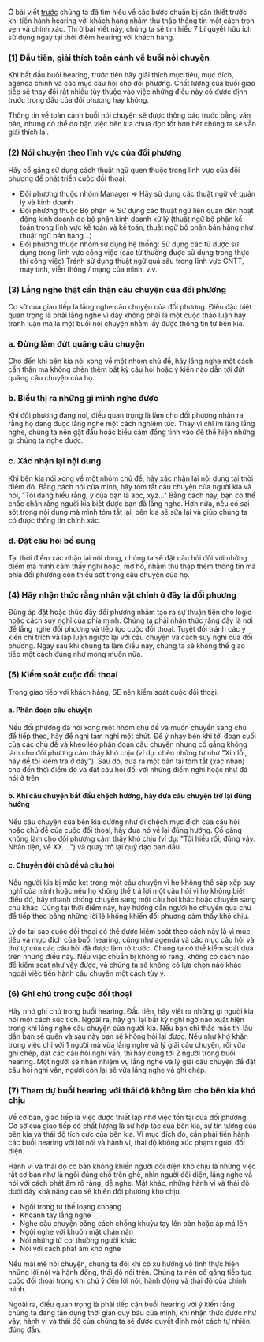 Ở bài viết [trước](https://viblo.asia/p/for-brse-comunication-skills-communication-skill-dung-cho-khi-hearing-voi-khach-hang-part-1-Eb85oVWBl2G) chúng ta đã tìm hiểu về các bước chuẩn bị cần thiết trước khi tiến hành hearing với khách hàng nhằm thu thập thông tin một cách trọn vẹn và chính xác. Thì ở bài viết này, chúng ta sẽ tìm hiểu 7 bí quyết hữu ích sử dụng ngay tại thời điểm hearing với khách hàng.

### (1) Đầu tiên, giải thích toàn cảnh về buổi nói chuyện

Khi bắt đầu buổi hearing, trước tiên hãy giải thích mục tiêu, mục đích, agenda chính và các mục câu hỏi cho đối phương. Chất lượng của buổi giao tiếp sẽ thay đổi rất nhiều tùy thuộc vào việc những điều này có được định trước trong đầu của đối phương hay không.

Thông tin về toàn cảnh buổi nói chuyện sẽ được thông báo trước bằng văn bản, nhưng có thể do bận việc bên kia chưa đọc tốt hơn hết chúng ta sẽ vẫn giải thích lại.

### (2) Nói chuyện theo lĩnh vực của đối phương

Hãy cố gắng sử dụng cách thuật ngữ quen thuộc trong lính vực của đổi phương để phát triển cuộc đối thoại. 

* Đối phương thuộc nhóm Manager => Hãy sử dụng các thuật ngữ về quản lý và kinh doanh
* Đối phương thuộc Bộ phận => Sử dụng các thuật ngữ liên quan đến hoạt động kinh doanh do bộ phận kinh doanh xử lý (thuật ngữ bộ phận kế toán trong lĩnh vực kế toán và kế toán, thuật ngữ bộ phận bán hàng như thuật ngữ bán hàng...)
* Đối phương thuộc nhóm sử dụng hệ thống: Sử dụng các từ được sử dụng trong lĩnh vực công việc (các từ thường được sử dụng trong thực thi công việc)
Tránh sử dụng thuật ngữ quá sâu trong lĩnh vực CNTT, máy tính, viễn thông / mạng của mình, v.v.

### (3) Lắng nghe thật cẩn thận câu chuyện của đối phương

Cơ sở của giao tiếp là lắng nghe câu chuyện của đối phương. Điều đặc biệt quan trọng là phải lắng nghe vì đây không phải là một cuộc thảo luận hay tranh luận mà là một buổi nói chuyện nhằm lấy được thông tin từ bên kia.

### a. Đừng làm đứt quãng câu chuyện

Cho đến khi bên kia nói xong về một nhóm chủ đề, hãy lắng nghe một cách cẩn thận mà không chèn thêm bất kỳ câu hỏi hoặc ý kiến nào dẫn tới đứt quãng câu chuyện của họ.

### b. Biểu thị ra những gì mình nghe được

Khi đối phương đang nói, điều quan trọng là làm cho đối phương nhận ra rằng họ đang được lắng nghe một cách nghiêm túc. Thay vì chỉ im lặng lắng nghe, chúng ta nên gật đầu hoặc biểu cảm đồng tình vào để thể hiện những gì chúng ta nghe được. 

### c. Xác nhận lại nội dung

Khi bên kia nói xong về một nhóm chủ đề, hãy xác nhận lại nội dung tại thời điểm đó. Bằng cách nói của mình, hãy tóm tắt câu chuyện của người kia và nói, "Tôi đang hiểu rằng, ý của bạn là abc, xyz..." Bằng cách này, bạn có thể chắc chắn rằng người kia biết được bạn đã lắng nghe. Hơn nữa, nếu có sai sót trong nội dung mà mình tóm tắt lại, bên kia sẽ sửa lại và giúp chúng ta có được thông tin chính xác.

### d. Đặt câu hỏi bổ sung

Tại thời điểm xác nhận lại nội dung, chúng ta sẽ đặt câu hỏi đối với những điểm mà mình cảm thấy nghi hoặc, mơ hồ, nhằm thu thập thêm thông tin mà phía đối phương còn thiếu sót trong câu chuyện của họ.

### (4) Hãy nhận thức rằng nhân vật chính ở đây là đối phương

Đừng áp đặt hoặc thúc đẩy đối phương nhằm tạo ra sự thuận tiện cho logic hoặc cách suy nghĩ của phía mình. Chúng ta phải nhận thức rằng đây là nơi để lắng nghe đối phương và tiếp tục cuộc đối thoại. Tuyệt đối tránh các ý kiến chỉ trích và lập luận ngược lại với câu chuyện và cách suy nghĩ của đối phương. Ngay sau khi chúng ta làm điều này, chúng ta sẽ không thể giao tiếp một cách đúng như mong muốn nữa.

### (5) Kiểm soát cuộc đối thoại

Trong giao tiếp với khách hàng, SE nên kiểm soát cuộc đối thoại.

#### a. Phân đoạn câu chuyện

Nếu đối phương đã nói xong một nhóm chủ đề và muốn chuyển sang chủ đề tiếp theo, hãy đề nghị tạm nghỉ một chút. Để ý nhạy bén khi tới đoạn cuối của các chủ đề và khéo léo phân đoạn câu chuyện nhưng cố gắng không làm cho đối phương cảm thấy khó chịu (ví dụ: chèn những từ như "Xin lỗi, hãy để tôi kiểm tra ở đây"). Sau đó, đưa ra một bản tái tóm tắt (xác nhận) cho đến thời điểm đó và đặt câu hỏi đối với những điểm nghi hoặc như đã nói ở trên

#### b. Khi câu chuyện bắt đầu chệch hướng, hãy đưa câu chuyện trở lại đúng hướng

Nếu câu chuyện của bên kia dường như đi chệch mục đích của câu hỏi hoặc chủ đề của cuộc đối thoại, hãy đưa nó về lại đúng hướng. Cố gắng không làm cho đối phương cảm thấy khó chịu (ví dụ: "Tôi hiểu rồi, đúng vậy. Nhân tiện, về XX ...") và quay trở lại quỹ đạo ban đầu.

#### c. Chuyển đổi chủ đề và câu hỏi

Nếu người kia bị mắc kẹt trong một câu chuyện vì họ không thể sắp xếp suy nghĩ của mình hoặc nếu họ không thể trả lời một câu hỏi vì họ không biết điều đó, hãy nhanh chóng chuyển sang một câu hỏi khác hoặc chuyển sang chủ khác. Cũng tại thời điểm này, hãy hướng dẫn người họ chuyển qua chủ đề tiếp theo bằng những lời lẽ không khiến đối phương cảm thấy khó chịu.

Lý do tại sao cuộc đối thoại có thể được kiểm soát theo cách này là vì mục tiêu và mục đích của buổi hearing, cũng như agenda và các mục câu hỏi và thứ tự của các câu hỏi đã được làm rõ trước. Chúng ta có thể kiểm soát dựa trên những điều này. Nếu việc chuẩn bị không rõ ràng, không có cách nào để kiểm soát như vậy được, và chúng ta sẽ không có lựa chọn nào khác ngoài việc tiến hành câu chuyện một cách tùy ý.

### (6) Ghi chú trong cuộc đối thoại

Hãy nhớ ghi chú trong buổi hearing. Đầu tiên, hãy viết ra những gì người kia nói một cách súc tích. Ngoài ra, hãy ghi lại bất kỳ nghi ngờ nào xuất hiện trong khi lắng nghe câu chuyện của người kia. Nếu bạn chỉ thắc mắc thì lâu dần bạn sẽ quên và sau này bạn sẽ không hỏi lại được. Nếu như khó khăn trong việc chỉ với 1 người mà vừa lắng nghe và lý giải câu chuyện, rồi vừa ghi chép, đặt các câu hỏi nghi vấn, thì hãy dùng tới 2 người trong buổi hearing. Một người sẽ nhận nhiệm vụ lắng nghe và lý giải câu chuyện để đặt câu hỏi nghi vấn, người còn lại sẽ vừa lắng nghe và ghi chép.

### (7) Tham dự buổi hearing với thái độ không làm cho bên kia khó chịu

Về cơ bản, giao tiếp là việc được thiết lập nhờ việc tồn tại của đối phương. Cơ sở của giao tiếp có chất lượng là sự hợp tác của bên kia, sự tin tưởng của bên kia và thái độ tích cực của bên kia. Vì mục đích đó, cần phải tiến hành các buổi hearing với lời nói và hành vi, thái độ không xúc phạm người đối diện.

Hành vi và thái độ cơ bản không khiến người đối diện khó chịu là những việc rất cơ bản như là ngồi đúng chỗ trên ghế, nhìn người đối diện, lắng nghe và nói với cách phát âm rõ ràng, dễ nghe. Mặt khác, những hành vi và thái độ dưới đây khả năng cao sẽ khiến đối phương khó chịu.

* Ngồi trong tư thế loạng choạng
* Khoanh tay lắng nghe
* Nghe câu chuyện bằng cách chống khuỷu tay lên bàn hoặc áp má lên
* Ngồi nghe với khuôn mặt chán nản
* Nói những từ coi thường người khác
* Nói với cách phát âm khó nghe

Nếu mải mê nói chuyện, chúng ta đôi khi có xu hướng vô tình thực hiện những lời nói và hành động, thái độ nói trên. Chúng ta nên cố gắng tiếp tục cuộc đối thoại trong khi chú ý đến lời nói, hành động và thái độ của chính mình.

Ngoài ra, điều quan trọng là phải tiếp cận buổi hearing với ý kiến rằng chúng ta đang tận dụng thời gian quý báu của mình, khi nhận thức được như vậy, hành vi và thái độ của chúng ta sẽ được quyết định một cách tự nhiên đúng đắn.